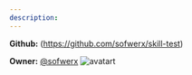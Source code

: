 ```yaml
---
description: 
---
```



**Github:** (https://github.com/sofwerx/skill-test)

**Owner:** [@sofwerx](https://github.com/sofwerx) ![avatart](https://avatars2.githubusercontent.com/u/18535828?v=4)


